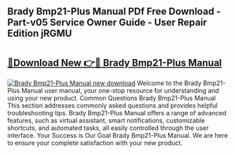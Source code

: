 ## Brady Bmp21-Plus Manual PDf Free Download - Part-v05 Service Owner Guide - User Repair Edition jRGMU

# <h2><a href="http://bc36762.oget.top/?id=Brady+Bmp21-Plus+Manual">🔗Download New 👉🔴 Brady Bmp21-Plus Manual</a></h2>

[![Brady Bmp21-Plus Manual new download](https://i.imgur.com/5g1atiW.png)](http://bc36762.oget.top/?id=Brady+Bmp21-Plus+Manual)
Welcome to the Brady Bmp21-Plus Manual user manual, your one-stop resource for understanding and using your new product. Common Questions Brady Bmp21-Plus Manual This section addresses commonly asked questions and provides helpful troubleshooting tips. Brady Bmp21-Plus Manual offers a range of advanced features, such as virtual assistant, smart notifications, customizable shortcuts, and automated tasks, all easily controlled through the user interface. Your Success is Our Goal Brady Bmp21-Plus Manual. We are here to ensure your complete satisfaction with your new product.
